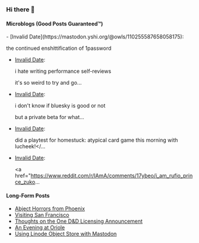 ### Hi there 👋

#### Microblogs (Good Posts Guaranteed:tm:)
<!-- FEDI-POST-LIST:START -->- [Invalid Date](https://mastodon.yshi.org/@owls/110255587658058175): <p>the continued enshittification of 1password</p> 
- [Invalid Date](https://mastodon.yshi.org/@owls/110254378778869179): <p>i hate writing performance self-reviews</p><p>it&#39;s so weird to try and go... 
- [Invalid Date](https://mastodon.yshi.org/@owls/110254137399419128): <p>i don&#39;t know if bluesky is good or not</p><p>but a private beta for what... 
- [Invalid Date](https://mastodon.yshi.org/@owls/110249167207673586): <p>did a playtest for homestuck: atypical card game this morning with lucheek!</... 
- [Invalid Date](https://mastodon.yshi.org/@owls/110245623665535303): <p><a href="https://www.reddit.com/r/IAmA/comments/17ybeo/i_am_rufio_prince_zuko... 
<!-- FEDI-POST-LIST:END -->

#### Long-Form Posts
<!-- BLOG-POST-LIST:START -->
- [Abject Horrors from Phoenix](https://godless-internets.org/2023/03/25/abject-horrors-from-phoenix/)
- [Visiting San Francisco](https://godless-internets.org/2023/03/11/visiting-san-francisco/)
- [Thoughts on the One D&amp;D Licensing Announcement](https://godless-internets.org/2022/12/22/thoughts-on-the-one-dd-licensing-announcement/)
- [An Evening at Oriole](https://godless-internets.org/2022/12/20/an-evening-at-oriole/)
- [Using Linode Object Store with Mastodon](https://godless-internets.org/2022/12/20/using-linode-object-store-with-mastodon/)
<!-- BLOG-POST-LIST:END -->

